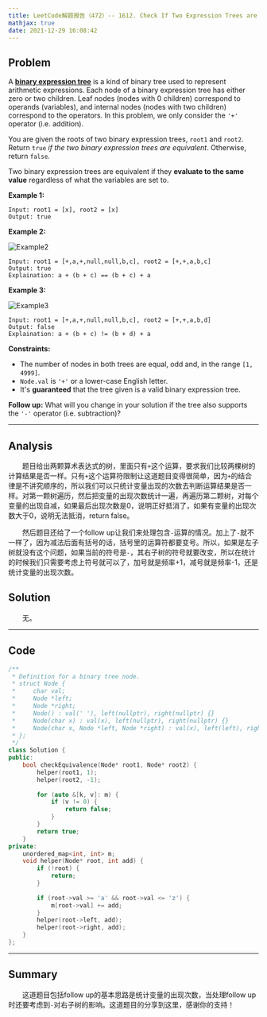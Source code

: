 ```yaml
---
title: LeetCode解题报告（472）-- 1612. Check If Two Expression Trees are Equivalent
mathjax: true
date: 2021-12-29 16:08:42
---
```


## Problem

A **[binary expression tree](https://en.wikipedia.org/wiki/Binary_expression_tree)** is a kind of binary tree used to represent arithmetic expressions. Each node of a binary expression tree has either zero or two children. Leaf nodes (nodes with 0 children) correspond to operands (variables), and internal nodes (nodes with two children) correspond to the operators. In this problem, we only consider the `'+'` operator (i.e. addition).

You are given the roots of two binary expression trees, `root1` and `root2`. Return `true` *if the two binary expression trees are equivalent*. Otherwise, return `false`.

Two binary expression trees are equivalent if they **evaluate to the same value** regardless of what the variables are set to.

<!-- more -->

**Example 1:**

```
Input: root1 = [x], root2 = [x]
Output: true
```

**Example 2:**

![Example2](https://assets.leetcode.com/uploads/2020/10/04/tree1.png)

```
Input: root1 = [+,a,+,null,null,b,c], root2 = [+,+,a,b,c]
Output: true
Explaination: a + (b + c) == (b + c) + a
```

**Example 3:**

![Example3](https://assets.leetcode.com/uploads/2020/10/04/tree2.png)

```
Input: root1 = [+,a,+,null,null,b,c], root2 = [+,+,a,b,d]
Output: false
Explaination: a + (b + c) != (b + d) + a
```



**Constraints:**

- The number of nodes in both trees are equal, odd and, in the range `[1, 4999]`.
- `Node.val` is `'+'` or a lower-case English letter.
- It's **guaranteed** that the tree given is a valid binary expression tree.

 

**Follow up:** What will you change in your solution if the tree also supports the `'-'` operator (i.e. subtraction)?

---

## Analysis

&emsp;&emsp;题目给出两颗算术表达式的树，里面只有`+`这个运算，要求我们比较两棵树的计算结果是否一样。只有`+`这个运算符限制让这道题目变得很简单，因为`+`的结合律是不讲究顺序的，所以我们可以只统计变量出现的次数去判断运算结果是否一样。对第一颗树遍历，然后把变量的出现次数统计一遍，再遍历第二颗树，对每个变量的出现自减，如果最后出现次数是0，说明正好抵消了，如果有变量的出现次数大于0，说明无法抵消，return false。

&emsp;&emsp;然后题目还给了一个follow up让我们来处理包含`-`运算的情况。加上了`-`就不一样了，因为减法后面有括号的话，括号里的运算符都要变号。所以，如果是左子树就没有这个问题，如果当前的符号是`-`，其右子树的符号就要改变，所以在统计的时候我们只需要考虑上符号就可以了，加号就是频率+1，减号就是频率-1，还是统计变量的出现次数。

## Solution

&emsp;&emsp;无。

------

## Code

```c++
/**
 * Definition for a binary tree node.
 * struct Node {
 *     char val;
 *     Node *left;
 *     Node *right;
 *     Node() : val(' '), left(nullptr), right(nullptr) {}
 *     Node(char x) : val(x), left(nullptr), right(nullptr) {}
 *     Node(char x, Node *left, Node *right) : val(x), left(left), right(right) {}
 * };
 */
class Solution {
public:
    bool checkEquivalence(Node* root1, Node* root2) {
        helper(root1, 1);
        helper(root2, -1);
        
        for (auto &[k, v]: m) {
            if (v != 0) {
                return false;
            }
        }
        return true;
    }
private:
    unordered_map<int, int> m;
    void helper(Node* root, int add) {
        if (!root) {
            return;
        }
        
        if (root->val >= 'a' && root->val <= 'z') {
            m[root->val] += add;
        }
        helper(root->left, add);
        helper(root->right, add);
    }
};
```

------

## Summary

&emsp;&emsp;这道题目包括follow up的基本思路是统计变量的出现次数，当处理follow up时还要考虑到`-`对右子树的影响。这道题目的分享到这里，感谢你的支持！

